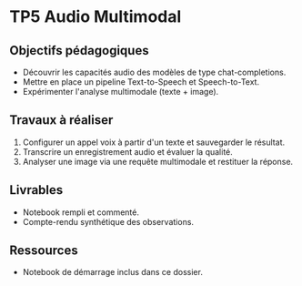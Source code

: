 # TP5 Audio Multimodal

## Objectifs pédagogiques
- Découvrir les capacités audio des modèles de type chat-completions.
- Mettre en place un pipeline Text-to-Speech et Speech-to-Text.
- Expérimenter l'analyse multimodale (texte + image).

## Travaux à réaliser
1. Configurer un appel voix à partir d'un texte et sauvegarder le résultat.
1. Transcrire un enregistrement audio et évaluer la qualité.
1. Analyser une image via une requête multimodale et restituer la réponse.

## Livrables
- Notebook rempli et commenté.
- Compte-rendu synthétique des observations.

## Ressources
- Notebook de démarrage inclus dans ce dossier.
